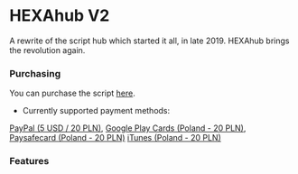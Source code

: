 # HEXAhub V2

A rewrite of the script hub which started it all, in late 2019.
HEXAhub brings the revolution again.

### Purchasing
You can purchase the script [here](https://shoppy.gg/product/tMbUeQN).
- Currently supported payment methods: 

[PayPal (5 USD / 20 PLN)](https://www.paypal.com), 
[Google Play Cards (Poland - 20 PLN)](https://www.g2a.com/search?query=google%20play%20card%20pln), 
[Paysafecard (Poland - 20 PLN)](https://dundle.com/pl/paysafecard/)
[iTunes (Poland - 20 PLN)](https://www.g2a.com/search?query=itunes%20pln)

### Features
